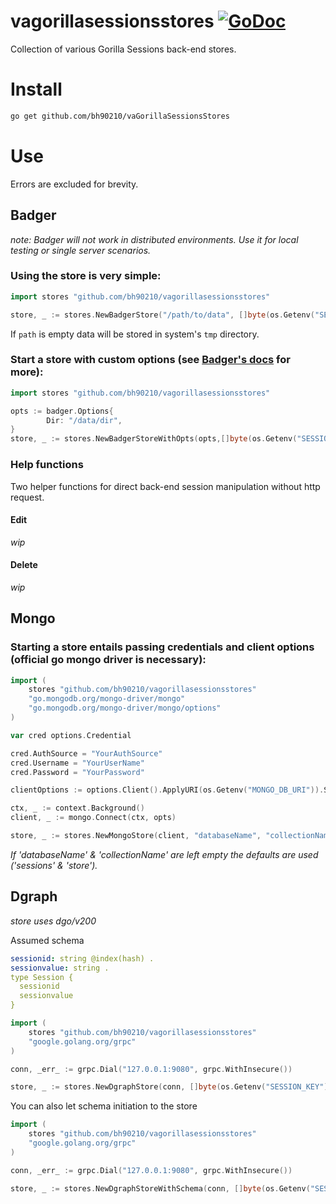 # vagorillasessionsstores [![GoDoc](https://godoc.org/github.com/bh90210/va-gorilla-sessions-store?status.svg)](https://godoc.org/github.com/bh90210/va-gorilla-sessions-store)
Collection of various Gorilla Sessions back-end stores.

# Install

```bash
go get github.com/bh90210/vaGorillaSessionsStores
```

# Use
Errors are excluded for brevity.

## Badger
_note: Badger will not work in distributed environments. Use it for local testing or single server scenarios._

### Using the store is very simple:
```go
import stores "github.com/bh90210/vagorillasessionsstores"

store, _ := stores.NewBadgerStore("/path/to/data", []byte(os.Getenv("SESSION_KEY")))
```
If `path` is empty data will be stored in system's `tmp` directory.

### Start a store with custom options (see [Badger's docs](https://dgraph.io/docs/badger) for more):
```go
import stores "github.com/bh90210/vagorillasessionsstores"

opts := badger.Options{
		Dir: "/data/dir",
}
store, _ := stores.NewBadgerStoreWithOpts(opts,[]byte(os.Getenv("SESSION_KEY")))
```
### Help functions
Two helper functions for direct back-end session manipulation without http request. 

#### Edit
_wip_

#### Delete 
_wip_

## Mongo

### Starting a store entails passing credentials and client options (official go mongo driver is necessary):
```go
import (
	stores "github.com/bh90210/vagorillasessionsstores"
	"go.mongodb.org/mongo-driver/mongo"
	"go.mongodb.org/mongo-driver/mongo/options"
)

var cred options.Credential

cred.AuthSource = "YourAuthSource"
cred.Username = "YourUserName"
cred.Password = "YourPassword"

clientOptions := options.Client().ApplyURI(os.Getenv("MONGO_DB_URI")).SetAuth(cred)

ctx, _ := context.Background()
client, _ := mongo.Connect(ctx, opts)

store, _ := stores.NewMongoStore(client, "databaseName", "collectionName", []byte(os.Getenv("SESSION_KEY")))
```
_If 'databaseName' & 'collectionName' are left empty the defaults are used ('sessions' & 'store')._

## Dgraph

_store uses dgo/v200_

Assumed schema
```yaml
sessionid: string @index(hash) .
sessionvalue: string . 
type Session {
  sessionid
  sessionvalue
}
```

```go
import (
	stores "github.com/bh90210/vagorillasessionsstores"
	"google.golang.org/grpc"
)

conn, _err_ := grpc.Dial("127.0.0.1:9080", grpc.WithInsecure())

store, _ := stores.NewDgraphStore(conn, []byte(os.Getenv("SESSION_KEY")))
```

You can also let schema initiation to the store
```go
import (
	stores "github.com/bh90210/vagorillasessionsstores"
	"google.golang.org/grpc"
)

conn, _err_ := grpc.Dial("127.0.0.1:9080", grpc.WithInsecure())

store, _ := stores.NewDgraphStoreWithSchema(conn, []byte(os.Getenv("SESSION_KEY")))
```
